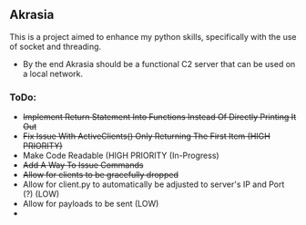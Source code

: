 ## Akrasia

This is a project aimed to enhance my python skills, specifically with the use of socket and threading.
- By the end Akrasia should be a functional C2 server that can be used on a local network.

### ToDo:
- ~~Implement Return Statement Into Functions Instead Of Directly Printing It Out~~
- ~~Fix Issue With ActiveClients() Only Returning The First Item (HIGH PRIORITY)~~
- Make Code Readable (HIGH PRIORITY (In-Progress)
- ~~Add A Way To Issue Commands~~
- ~~Allow for clients to be gracefully dropped~~
- Allow for client.py to automatically be adjusted to server's IP and Port (?) (LOW)
- Allow for payloads to be sent (LOW)
- 
